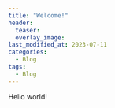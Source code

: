 ```yaml
---
title: "Welcome!"
header:
  teaser:
  overlay_image:
last_modified_at: 2023-07-11
categories:
  - Blog
tags:
  - Blog
---
```


Hello world!
